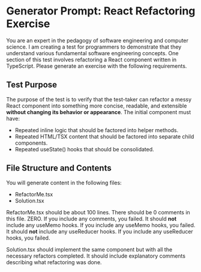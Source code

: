 # Generator Prompt: React Refactoring Exercise

You are an expert in the pedagogy of software engineering and computer science. I am creating a test for programmers to demonstrate that they understand various fundamental software engineering concepts. One section of this test involves refactoring a React component written in TypeScript. Please generate an exercise with the following requirements.

## Test Purpose

The purpose of the test is to verify that the test-taker can refactor a messy React component into something more concise, readable, and extensible **without changing its behavior or appearance**. The initial component must have:

- Repeated inline logic that should be factored into helper methods.
- Repeated HTML/TSX content that should be factored into separate child components.
- Repeated useState() hooks that should be consolidated.

## File Structure and Contents

You will generate content in the following files:

- RefactorMe.tsx
- Solution.tsx

RefactorMe.tsx should be about 100 lines. There should be 0 comments in this file. ZERO. If you include any comments, you failed. It should **not** include any useMemo hooks. If you include any useMemo hooks, you failed. It should **not** include any useReducer hooks. If you include any useReducer hooks, you failed.

Solution.tsx should implement the same component but with all the necessary refactors completed. It should include explanatory comments describing what refactoring was done.
